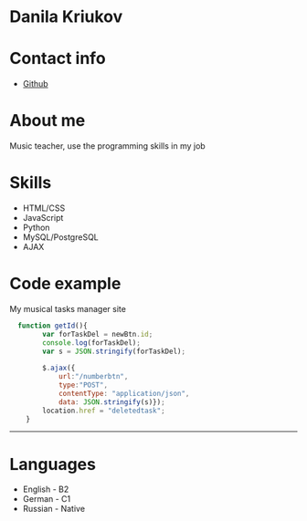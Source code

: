 # Danila Kriukov
# Contact info
* [Github](https://github.com/danilakriukov)
# About me
Music teacher, use the programming skills in my job
# Skills
* HTML/CSS
* JavaScript
* Python
* MySQL/PostgreSQL
* AJAX
# Code example
My musical tasks manager site
```javascript
  function getId(){
		var forTaskDel = newBtn.id;
		console.log(forTaskDel);
		var s = JSON.stringify(forTaskDel);
		
		$.ajax({
			url:"/numberbtn",
			type:"POST",
			contentType: "application/json",
			data: JSON.stringify(s)});
		location.href = "deletedtask";		
	}
```
---
# Languages
* English - B2
* German - C1
* Russian - Native
